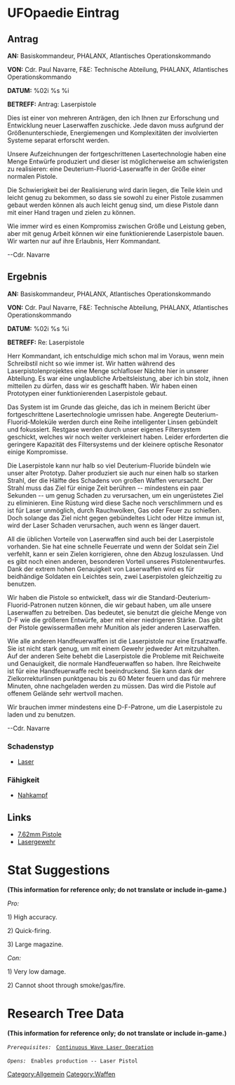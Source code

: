 # UFOpaedie Eintrag

## Antrag

**AN:** Basiskommandeur, PHALANX, Atlantisches Operationskommando

**VON:** Cdr. Paul Navarre, F&E: Technische Abteilung, PHALANX,
Atlantisches Operationskommando

**DATUM:** %02i %s %i

**BETREFF:** Antrag: Laserpistole

Dies ist einer von mehreren Anträgen, den ich Ihnen zur Erforschung und
Entwicklung neuer Laserwaffen zuschicke. Jede davon muss aufgrund der
Größenunterschiede, Energiemengen und Komplexitäten der involvierten
Systeme separat erforscht werden.

Unsere Aufzeichnungen der fortgeschrittenen Lasertechnologie haben eine
Menge Entwürfe produziert und dieser ist möglicherweise am schwierigsten
zu realisieren: eine Deuterium-Fluorid-Laserwaffe in der Größe einer
normalen Pistole.

Die Schwierigkeit bei der Realisierung wird darin liegen, die Teile
klein und leicht genug zu bekommen, so dass sie sowohl zu einer Pistole
zusammen gebaut werden können als auch leicht genug sind, um diese
Pistole dann mit einer Hand tragen und zielen zu können.

Wie immer wird es einen Kompromiss zwischen Größe und Leistung geben,
aber mit genug Arbeit können wir eine funktionierende Laserpistole
bauen. Wir warten nur auf ihre Erlaubnis, Herr Kommandant.

--Cdr. Navarre

## Ergebnis

**AN:** Basiskommandeur, PHALANX, Atlantisches Operationskommando

**VON:** Cdr. Paul Navarre, F&E: Technische Abteilung, PHALANX,
Atlantisches Operationskommando

**DATUM:** %02i %s %i

**BETREFF:** Re: Laserpistole

Herr Kommandant, ich entschuldige mich schon mal im Voraus, wenn mein
Schreibstil nicht so wie immer ist. Wir hatten während des
Laserpistolenprojektes eine Menge schlafloser Nächte hier in unserer
Abteilung. Es war eine unglaubliche Arbeitsleistung, aber ich bin stolz,
ihnen mitteilen zu dürfen, dass wir es geschafft haben. Wir haben einen
Prototypen einer funktionierenden Laserpistole gebaut.

Das System ist im Grunde das gleiche, das ich in meinem Bericht über
fortgeschrittene Lasertechnologie umrissen habe. Angeregte
Deuterium-Fluorid-Moleküle werden durch eine Reihe intelligenter Linsen
gebündelt und fokussiert. Restgase werden durch unser eigenes
Filtersystem geschickt, welches wir noch weiter verkleinert haben.
Leider erforderten die geringere Kapazität des Filtersystems und der
kleinere optische Resonator einige Kompromisse.

Die Laserpistole kann nur halb so viel Deuterium-Fluoride bündeln wie
unser alter Prototyp. Daher produziert sie auch nur einen halb so
starken Strahl, der die Hälfte des Schadens von großen Waffen
verursacht. Der Strahl muss das Ziel für einige Zeit berühren --
mindestens ein paar Sekunden -- um genug Schaden zu verursachen, um ein
ungerüstetes Ziel zu eliminieren. Eine Rüstung wird diese Sache noch
verschlimmern und es ist für Laser unmöglich, durch Rauchwolken, Gas
oder Feuer zu schießen. Doch solange das Ziel nicht gegen gebündeltes
Licht oder Hitze immun ist, wird der Laser Schaden verursachen, auch
wenn es länger dauert.

All die üblichen Vorteile von Laserwaffen sind auch bei der Laserpistole
vorhanden. Sie hat eine schnelle Feuerrate und wenn der Soldat sein Ziel
verfehlt, kann er sein Zielen korrigieren, ohne den Abzug loszulassen.
Und es gibt noch einen anderen, besonderen Vorteil unseres
Pistolenentwurfes. Dank der extrem hohen Genauigkeit von Laserwaffen
wird es für beidhändige Soldaten ein Leichtes sein, zwei Laserpistolen
gleichzeitig zu benutzen.

Wir haben die Pistole so entwickelt, dass wir die
Standard-Deuterium-Fluorid-Patronen nutzen können, die wir gebaut haben,
um alle unsere Laserwaffen zu betreiben. Das bedeutet, sie benutzt die
gleiche Menge von D-F wie die größeren Entwürfe, aber mit einer
niedrigeren Stärke. Das gibt der Pistole gewissermaßen mehr Munition als
jeder anderen Laserwaffen.

Wie alle anderen Handfeuerwaffen ist die Laserpistole nur eine
Ersatzwaffe. Sie ist nicht stark genug, um mit einem Gewehr jedweder Art
mitzuhalten. Auf der anderen Seite behebt die Laserpistole die Probleme
mit Reichweite und Genauigkeit, die normale Handfeuerwaffen so haben.
Ihre Reichweite ist für eine Handfeuerwaffe recht beeindruckend. Sie
kann dank der Zielkorrekturlinsen punktgenau bis zu 60 Meter feuern und
das für mehrere Minuten, ohne nachgeladen werden zu müssen. Das wird die
Pistole auf offenem Gelände sehr wertvoll machen.

Wir brauchen immer mindestens eine D-F-Patrone, um die Laserpistole zu
laden und zu benutzen.

--Cdr. Navarre

### Schadenstyp

- [Laser](Schaden/Laser "wikilink")

### Fähigkeit

- [Nahkampf](Fähigkeiten/Nahkampf "wikilink")

## Links

- [7.62mm Pistole](Ausrüstung/Zweitwaffen/7.62mm_Pistole "wikilink")
- [Lasergewehr](Ausrüstung/Primärwaffen/Lasergewehr "wikilink")

# Stat Suggestions

**(This information for reference only; do not translate or include
in-game.)**

*Pro:*

1\) High accuracy.

2\) Quick-firing.

3\) Large magazine.

*Con:*

1\) Very low damage.

2\) Cannot shoot through smoke/gas/fire.

# Research Tree Data

**(This information for reference only; do not translate or include
in-game.)**

*`Prerequisites:`*
` `[`Continuous Wave Laser Operation`](Research/Continuous_Wave_Laser_Operation "wikilink")

*`Opens:`*
` Enables production -- Laser Pistol`

[Category:Allgemein](Category:Allgemein "wikilink")
[Category:Waffen](Category:Waffen "wikilink")